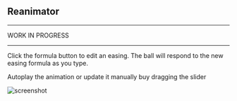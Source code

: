 ## Reanimator

___
WORK IN PROGRESS  
___

Click the formula button to edit an easing. The ball will respond to the new
easing formula as you type.

Autoplay the animation or update it manually buy dragging the slider 

![screenshot](http://anguscroll.com/reanimator/resources/screenshot.png)
